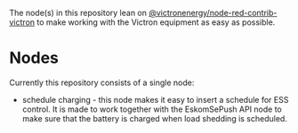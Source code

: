 The node(s) in this repository lean on
[@victronenergy/node-red-contrib-victron](https://flows.nodered.org/node/@victronenergy/node-red-contrib-victron)
to make working with the Victron equipment as easy as possible.

# Nodes

Currently this repository consists of a single node:
- schedule charging - this node makes it easy to insert a schedule for ESS control. It is
made to work together with the EskomSePush API node to make sure that the battery is
charged when load shedding is scheduled.




